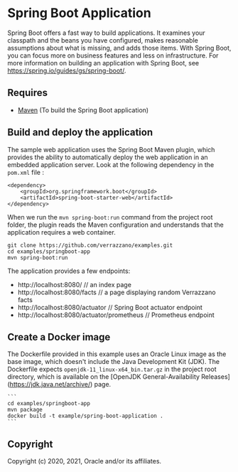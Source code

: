 # Spring Boot Application
Spring Boot offers a fast way to build applications. It examines your classpath and the beans you have configured, makes
reasonable assumptions about what is missing, and adds those items. With Spring Boot, you can focus more on business
features and less on infrastructure. For more information on building an application with Spring Boot, see
https://spring.io/guides/gs/spring-boot/.

## Requires
- [Maven](https://maven.apache.org/download.cgi) (To build the Spring Boot application)

## Build and deploy the application
The sample web application uses the Spring Boot Maven plugin, which provides the ability to automatically deploy the
web application in an embedded application server. Look at the following dependency in the `pom.xml` file :

    <dependency>
        <groupId>org.springframework.boot</groupId>
        <artifactId>spring-boot-starter-web</artifactId> 
    </dependency>

When we run the `mvn spring-boot:run` command from the project root folder, the plugin reads the Maven configuration and understands
that the application requires a web container.

    git clone https://github.com/verrazzano/examples.git
    cd examples/springboot-app
    mvn spring-boot:run

The application provides a few endpoints:  
* http://localhost:8080/   // an index page  
* http://localhost:8080/facts   // a page displaying random Verrazzano facts  
* http://localhost:8080/actuator  // Spring Boot actuator endpoint  
* http://localhost:8080/actuator/prometheus   // Prometheus endpoint  

## Create a Docker image
The Dockerfile provided in this example uses an Oracle Linux image as the base image, which doesn't include the Java Development Kit (JDK).
The Dockerfile expects `openjdk-11_linux-x64_bin.tar.gz` in the project root directory, which is available on the [OpenJDK General-Availability Releases] (https://jdk.java.net/archive/) page.

    ```
    cd examples/springboot-app
    mvn package
    docker build -t example/spring-boot-application .
    ```

## Copyright
Copyright (c) 2020, 2021, Oracle and/or its affiliates.
